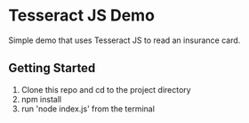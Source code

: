 # Tesseract JS Demo
Simple demo that uses Tesseract JS to read an insurance card.

## Getting Started

1. Clone this repo and cd to the project directory
2. npm install
3. run 'node index.js' from the terminal
